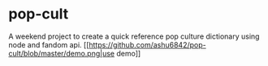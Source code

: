 # pop-cult
A weekend project to create a quick reference pop culture dictionary using node and fandom api.
[[https://github.com/ashu6842/pop-cult/blob/master/demo.png|use demo]]
